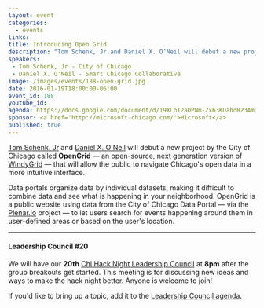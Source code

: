 ```yaml
---
layout: event
categories: 
  - events
links:
title: Introducing Open Grid
description: "Tom Schenk, Jr and Daniel X. O’Neil will debut a new project by the City of Chicago called OpenGrid — an open-source, next generation version of WindyGrid — that will allow the public to navigate Chicago’s open data in a more intuitive interface."
speakers:
 - Tom Schenk, Jr - City of Chicago
 - Daniel X. O'Neil - Smart Chicago Collaborative
image: /images/events/188-open-grid.jpg
date: 2016-01-19T18:00:00-06:00
event_id: 188
youtube_id: 
agenda: https://docs.google.com/document/d/19XLoT2aOPNm-Zx63KDahdB23AmiWO_XFWddg8ruo_g0/edit#
sponsor: <a href='http://microsoft-chicago.com/'>Microsoft</a>
published: true
---
```


[Tom Schenk, Jr](https://twitter.com/ChicagoCDO) and [Daniel X. O'Neil](https://twitter.com/danxoneil) will debut a new project by the City of Chicago called **OpenGrid** &mdash; an open-source, next generation version of [WindyGrid](http://datasmart.ash.harvard.edu/news/article/chicagos-windygrid-taking-situational-awareness-to-a-new-level-259) &mdash; that will allow the public to navigate Chicago's open data in a more intuitive interface.

Data portals organize data by individual datasets, making it difficult to combine data and see what is happening in your neighborhood. OpenGrid is a public website using data from the City of Chicago Data Portal &mdash; via the [Plenar.io](http://plenar.io) project &mdash; to let users search for events happening around them in user-defined areas or based on the user's location.

---

#### Leadership Council #20

We will have our **20th** [Chi Hack Night Leadership Council](http://chihacknight.org/leadership-council.html) at **8pm** after the group breakouts get started. This meeting is for discussing new ideas and ways to make the hack night better. Anyone is welcome to join! 

If you'd like to bring up a topic, add it to the [Leadership Council agenda](https://docs.google.com/document/d/1Nr0blH_uZ5G7A0_BCYQ-B45QRqqh9NI7k0eFsU_TOrk/edit#).